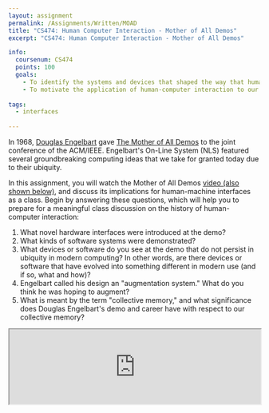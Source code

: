 ```yaml
---
layout: assignment
permalink: /Assignments/Written/MOAD
title: "CS474: Human Computer Interaction - Mother of All Demos"
excerpt: "CS474: Human Computer Interaction - Mother of All Demos"

info:
  coursenum: CS474
  points: 100
  goals:
    - To identify the systems and devices that shaped the way that humans engage with modern technology
    - To motivate the application of human-computer interaction to our collective humanity thorugh the systems to augment the development of augmentation systems
      
tags:
  - interfaces
  
---
```


In 1968, [Douglas Engelbart](https://en.wikipedia.org/wiki/Douglas_Engelbart) gave [The Mother of All Demos](https://en.wikipedia.org/wiki/The_Mother_of_All_Demos) to the joint conference of the ACM/IEEE.  Engelbart's On-Line System (NLS) featured several groundbreaking computing ideas that we take for granted today due to their ubiquity.  

In this assignment, you will watch the Mother of All Demos [video (also shown below)](https://dougengelbart.org/content/view/374/), and discuss its implications for human-machine interfaces as a class.  Begin by answering these questions, which will help you to prepare for a meaningful class discussion on the history of human-computer interaction:

1. What novel hardware interfaces were introduced at the demo?
2. What kinds of software systems were demonstrated?
3. What devices or software do you see at the demo that do not persist in ubiquity in modern computing?  In other words, are there devices or software that have evolved into something different in modern use (and if so, what and how)?
4. Engelbart called his design an "augmentation system."  What do you think he was hoping to augment?
5. What is meant by the term "collective memory," and what significance does Douglas Engelbart's demo and career have with respect to our collective memory?

<iframe src="https://dougengelbart.org/content/view/374/" width="100%"></iframe>
